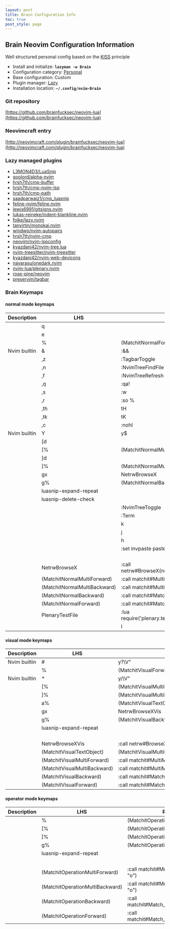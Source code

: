 ```yaml
---
layout: post
title: Brain Configuration Info
toc: true
post_style: page
---
```


## Brain Neovim Configuration Information

Well structured personal config based on the [KISS](https://en.wikipedia.org/wiki/KISS_principle) principle

- Install and initialize: **`lazyman -w Brain`**
- Configuration category: [Personal](https://lazyman.dev/configurations/#personal-configurations)
- Base configuration:     Custom
- Plugin manager:         [Lazy](https://github.com/folke/lazy.nvim)
- Installation location:  **`~/.config/nvim-Brain`**


### Git repository

[https://github.com/brainfucksec/neovim-lua](https://github.com/brainfucksec/neovim-lua)

### Neovimcraft entry

[http://neovimcraft.com/plugin/brainfucksec/neovim-lua](http://neovimcraft.com/plugin/brainfucksec/neovim-lua)

### Lazy managed plugins

- [L3MON4D3/LuaSnip](https://github.com/L3MON4D3/LuaSnip)
- [goolord/alpha-nvim](https://github.com/goolord/alpha-nvim)
- [hrsh7th/cmp-buffer](https://github.com/hrsh7th/cmp-buffer)
- [hrsh7th/cmp-nvim-lsp](https://github.com/hrsh7th/cmp-nvim-lsp)
- [hrsh7th/cmp-path](https://github.com/hrsh7th/cmp-path)
- [saadparwaiz1/cmp_luasnip](https://github.com/saadparwaiz1/cmp_luasnip)
- [feline-nvim/feline.nvim](https://github.com/feline-nvim/feline.nvim)
- [lewis6991/gitsigns.nvim](https://github.com/lewis6991/gitsigns.nvim)
- [lukas-reineke/indent-blankline.nvim](https://github.com/lukas-reineke/indent-blankline.nvim)
- [folke/lazy.nvim](https://github.com/folke/lazy.nvim)
- [tanvirtin/monokai.nvim](https://github.com/tanvirtin/monokai.nvim.git)
- [windwp/nvim-autopairs](https://github.com/windwp/nvim-autopairs)
- [hrsh7th/nvim-cmp](https://github.com/hrsh7th/nvim-cmp)
- [neovim/nvim-lspconfig](https://github.com/neovim/nvim-lspconfig)
- [kyazdani42/nvim-tree.lua](https://github.com/kyazdani42/nvim-tree.lua)
- [nvim-treesitter/nvim-treesitter](https://github.com/nvim-treesitter/nvim-treesitter)
- [kyazdani42/nvim-web-devicons](https://github.com/kyazdani42/nvim-web-devicons)
- [navarasu/onedark.nvim](https://github.com/navarasu/onedark.nvim)
- [nvim-lua/plenary.nvim](https://github.com/nvim-lua/plenary.nvim)
- [rose-pine/neovim](https://github.com/rose-pine/neovim)
- [preservim/tagbar](https://github.com/preservim/tagbar.git)

### Brain Keymaps

#### normal mode keymaps

| Description | LHS | RHS |
| ----------- | --- | --- |
|  |  q |  |
|  |  e |  |
|  | % | <Plug>(MatchitNormalForward) |
| Nvim builtin | & | :&&<CR> |
|  | ,z | :TagbarToggle<CR> |
|  | ,n | :NvimTreeFindFile<CR> |
|  | ,f | :NvimTreeRefresh<CR> |
|  | ,q | :qa!<CR> |
|  | ,s | :w<CR> |
|  | ,r | :so %<CR> |
|  | ,th | <C-W>t<C-W>H |
|  | ,tk | <C-W>t<C-W>K |
|  | ,c | :nohl<CR> |
| Nvim builtin | Y | y$ |
|  | [d |  |
|  | [% | <Plug>(MatchitNormalMultiBackward) |
|  | ]d |  |
|  | ]% | <Plug>(MatchitNormalMultiForward) |
|  | gx | <Plug>NetrwBrowseX |
|  | g% | <Plug>(MatchitNormalBackward) |
|  | <Plug>luasnip-expand-repeat |  |
|  | <Plug>luasnip-delete-check |  |
|  | <C-N> | :NvimTreeToggle<CR> |
|  | <C-T> | :Term<CR> |
|  | <C-K> | <C-W>k |
|  | <C-J> | <C-W>j |
|  | <C-H> | <C-W>h |
|  | <F2> | :set invpaste paste?<CR> |
|  | <Right> |  |
|  | <Left> |  |
|  | <Down> |  |
|  | <Up> |  |
|  | <Plug>NetrwBrowseX | :call netrw#BrowseX(netrw#GX(),netrw#CheckIfRemote(netrw#GX()))<CR> |
|  | <Plug>(MatchitNormalMultiForward) | :<C-U>call matchit#MultiMatch("W",  "n")<CR> |
|  | <Plug>(MatchitNormalMultiBackward) | :<C-U>call matchit#MultiMatch("bW", "n")<CR> |
|  | <Plug>(MatchitNormalBackward) | :<C-U>call matchit#Match_wrapper('',0,'n')<CR> |
|  | <Plug>(MatchitNormalForward) | :<C-U>call matchit#Match_wrapper('',1,'n')<CR> |
|  | <Plug>PlenaryTestFile | :lua require('plenary.test_harness').test_directory(vim.fn.expand("%:p"))<CR> |
|  | <C-L> | <C-W>l |

#### visual mode keymaps

| Description | LHS | RHS |
| ----------- | --- | --- |
| Nvim builtin | # | y?\V<C-R>"<CR> |
|  | % | <Plug>(MatchitVisualForward) |
| Nvim builtin | * | y/\V<C-R>"<CR> |
|  | [% | <Plug>(MatchitVisualMultiBackward) |
|  | ]% | <Plug>(MatchitVisualMultiForward) |
|  | a% | <Plug>(MatchitVisualTextObject) |
|  | gx | <Plug>NetrwBrowseXVis |
|  | g% | <Plug>(MatchitVisualBackward) |
|  | <Plug>luasnip-expand-repeat |  |
|  | <Right> |  |
|  | <Left> |  |
|  | <Down> |  |
|  | <Up> |  |
|  | <Plug>NetrwBrowseXVis | :<C-U>call netrw#BrowseXVis()<CR> |
|  | <Plug>(MatchitVisualTextObject) | <Plug>(MatchitVisualMultiBackward)o<Plug>(MatchitVisualMultiForward) |
|  | <Plug>(MatchitVisualMultiForward) | :<C-U>call matchit#MultiMatch("W",  "n")<CR>m'gv`` |
|  | <Plug>(MatchitVisualMultiBackward) | :<C-U>call matchit#MultiMatch("bW", "n")<CR>m'gv`` |
|  | <Plug>(MatchitVisualBackward) | :<C-U>call matchit#Match_wrapper('',0,'v')<CR>m'gv`` |
|  | <Plug>(MatchitVisualForward) | :<C-U>call matchit#Match_wrapper('',1,'v')<CR>:if col("''") != col("$") | exe ":normal! m'" | endif<CR>gv`` |

#### operator mode keymaps

| Description | LHS | RHS |
| ----------- | --- | --- |
|  | % | <Plug>(MatchitOperationForward) |
|  | [% | <Plug>(MatchitOperationMultiBackward) |
|  | ]% | <Plug>(MatchitOperationMultiForward) |
|  | g% | <Plug>(MatchitOperationBackward) |
|  | <Plug>luasnip-expand-repeat |  |
|  | <Right> |  |
|  | <Left> |  |
|  | <Down> |  |
|  | <Up> |  |
|  | <Plug>(MatchitOperationMultiForward) | :<C-U>call matchit#MultiMatch("W",  "o")<CR> |
|  | <Plug>(MatchitOperationMultiBackward) | :<C-U>call matchit#MultiMatch("bW", "o")<CR> |
|  | <Plug>(MatchitOperationBackward) | :<C-U>call matchit#Match_wrapper('',0,'o')<CR> |
|  | <Plug>(MatchitOperationForward) | :<C-U>call matchit#Match_wrapper('',1,'o')<CR> |
